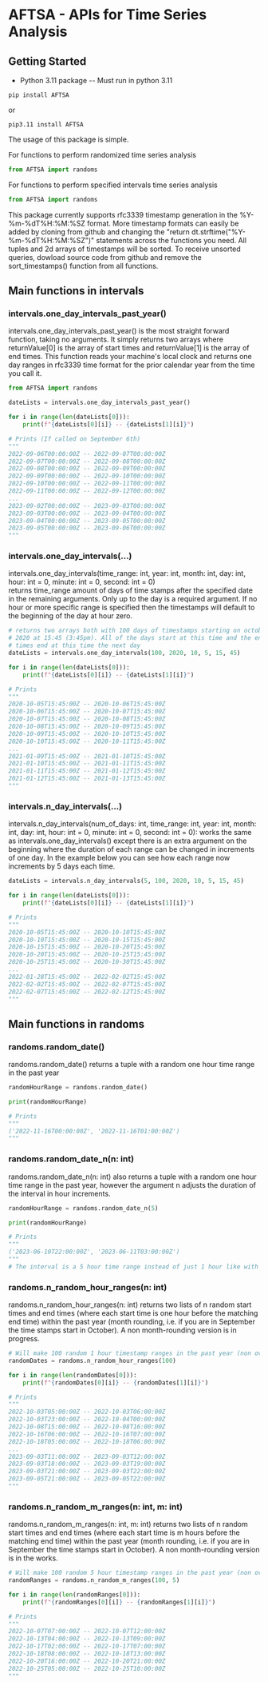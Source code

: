 # AFTSA - APIs for Time Series Analysis

## Getting Started

- Python 3.11 package -- Must run in python 3.11

```
pip install AFTSA  
```
or  
```
pip3.11 install AFTSA
```

The usage of this package is simple.   

For functions to perform randomized time series analysis
```python
from AFTSA import randoms
```
For functions to perform specified intervals time series analysis
```python
from AFTSA import randoms
```

This package currently supports rfc3339 timestamp generation in the %Y-%m-%dT%H:%M:%SZ format. More timestamp formats can easily be added by cloning from github and changing the "return dt.strftime("%Y-%m-%dT%H:%M:%SZ")" statements across the functions you need. 
All tuples and 2d arrays of timestamps will be sorted. To receive unsorted queries, dowload source code from github and remove the sort_timestamps() function from all functions.

## Main functions in intervals  

### intervals.one_day_intervals_past_year()

intervals.one_day_intervals_past_year() is the most straight forward function, taking no arguments. It 
simply returns two arrays where returnValue[0] is the array of start times and returnValue[1] is the array of end times. This function reads your machine's local clock and returns one day ranges in rfc3339 time format for the prior calendar year from the time you call it.
```python
from AFTSA import randoms

dateLists = intervals.one_day_intervals_past_year()

for i in range(len(dateLists[0])):
    print(f"{dateLists[0][i]} -- {dateLists[1][i]}")

# Prints (If called on September 6th)
"""
2022-09-06T00:00:00Z -- 2022-09-07T00:00:00Z
2022-09-07T00:00:00Z -- 2022-09-08T00:00:00Z
2022-09-08T00:00:00Z -- 2022-09-09T00:00:00Z
2022-09-09T00:00:00Z -- 2022-09-10T00:00:00Z
2022-09-10T00:00:00Z -- 2022-09-11T00:00:00Z
2022-09-11T00:00:00Z -- 2022-09-12T00:00:00Z
...
2023-09-02T00:00:00Z -- 2023-09-03T00:00:00Z
2023-09-03T00:00:00Z -- 2023-09-04T00:00:00Z
2023-09-04T00:00:00Z -- 2023-09-05T00:00:00Z
2023-09-05T00:00:00Z -- 2023-09-06T00:00:00Z
"""
```

### intervals.one_day_intervals(...)

intervals.one_day_intervals(time_range: int, year: int, month: int, day: int, hour: int = 0, minute: int = 0, second: int = 0)  
returns time_range amount of days of time stamps after the specified date in the remaining arguments. Only up to the day is a required argument. If no hour or more specific range is specified then the timestamps will default to the beginning of the day at hour zero.  
```python
# returns two arrays both with 100 days of timestamps starting on october 5th 
# 2020 at 15:45 (3:45pm). All of the days start at this time and the end 
# times end at this time the next day
dateLists = intervals.one_day_intervals(100, 2020, 10, 5, 15, 45)

for i in range(len(dateLists[0])):
    print(f"{dateLists[0][i]} -- {dateLists[1][i]}")

# Prints
"""
2020-10-05T15:45:00Z -- 2020-10-06T15:45:00Z
2020-10-06T15:45:00Z -- 2020-10-07T15:45:00Z
2020-10-07T15:45:00Z -- 2020-10-08T15:45:00Z
2020-10-08T15:45:00Z -- 2020-10-09T15:45:00Z
2020-10-09T15:45:00Z -- 2020-10-10T15:45:00Z
2020-10-10T15:45:00Z -- 2020-10-11T15:45:00Z
...
2021-01-09T15:45:00Z -- 2021-01-10T15:45:00Z
2021-01-10T15:45:00Z -- 2021-01-11T15:45:00Z
2021-01-11T15:45:00Z -- 2021-01-12T15:45:00Z
2021-01-12T15:45:00Z -- 2021-01-13T15:45:00Z
"""
```

### intervals.n_day_intervals(...)

intervals.n_day_intervals(num_of_days: int, time_range: int, year: int, month: int, day: int, hour: int = 0, minute: int = 0, second: int = 0): works the same as intervals.one_day_intervals() except there is an extra argument on the beginning where the duration of each range can be changed in increments of one day. In the example below you can see how each range now increments by 5 days each time.

```python
dateLists = intervals.n_day_intervals(5, 100, 2020, 10, 5, 15, 45)

for i in range(len(dateLists[0])):
    print(f"{dateLists[0][i]} -- {dateLists[1][i]}")

# Prints
"""
2020-10-05T15:45:00Z -- 2020-10-10T15:45:00Z
2020-10-10T15:45:00Z -- 2020-10-15T15:45:00Z
2020-10-15T15:45:00Z -- 2020-10-20T15:45:00Z
2020-10-20T15:45:00Z -- 2020-10-25T15:45:00Z
2020-10-25T15:45:00Z -- 2020-10-30T15:45:00Z
...
2022-01-28T15:45:00Z -- 2022-02-02T15:45:00Z
2022-02-02T15:45:00Z -- 2022-02-07T15:45:00Z
2022-02-07T15:45:00Z -- 2022-02-12T15:45:00Z
"""
```

## Main functions in randoms

### randoms.random_date()

randoms.random_date() returns a tuple with a random one hour time range in the past year
```python
randomHourRange = randoms.random_date()

print(randomHourRange)

# Prints
"""
('2022-11-16T00:00:00Z', '2022-11-16T01:00:00Z')
"""
```

### randoms.random_date_n(n: int)

randoms.random_date_n(n: int) also returns a tuple with a random one hour time range in the past year, however the argument n adjusts the duration of the interval in hour increments. 
```python
randomHourRange = randoms.random_date_n(5)

print(randomHourRange)

# Prints
"""
('2023-06-10T22:00:00Z', '2023-06-11T03:00:00Z')
"""
# The interval is a 5 hour time range instead of just 1 hour like with randoms.random_date()
```

### randoms.n_random_hour_ranges(n: int)

randoms.n_random_hour_ranges(n: int) returns two lists of n random start times and end times (where each start time is one hour before the matching end time) within the past year (month rounding, i.e. if you are in September the time stamps start in October). A non month-rounding version is in progress.

```python
# Will make 100 random 1 hour timestamp ranges in the past year (non overlapping)
randomDates = randoms.n_random_hour_ranges(100)

for i in range(len(randomDates[0])):
    print(f"{randomDates[0][i]} -- {randomDates[1][i]}")

# Prints
"""
2022-10-03T05:00:00Z -- 2022-10-03T06:00:00Z
2022-10-03T23:00:00Z -- 2022-10-04T00:00:00Z
2022-10-08T15:00:00Z -- 2022-10-08T16:00:00Z
2022-10-16T06:00:00Z -- 2022-10-16T07:00:00Z
2022-10-18T05:00:00Z -- 2022-10-18T06:00:00Z
...
2023-09-03T11:00:00Z -- 2023-09-03T12:00:00Z
2023-09-03T18:00:00Z -- 2023-09-03T19:00:00Z
2023-09-03T21:00:00Z -- 2023-09-03T22:00:00Z
2023-09-05T21:00:00Z -- 2023-09-05T22:00:00Z
"""
```

### randoms.n_random_m_ranges(n: int, m: int)

randoms.n_random_m_ranges(n: int, m: int) returns two lists of n random start times and end times (where each start time is m hours before the matching end time) within the past year (month rounding, i.e. if you are in September the time stamps start in October). A non month-rounding version is in the works.


```python
# Will make 100 random 5 hour timestamp ranges in the past year (non overlapping)
randomRanges = randoms.n_random_m_ranges(100, 5)

for i in range(len(randomRanges[0])):
    print(f"{randomRanges[0][i]} -- {randomRanges[1][i]}")

# Prints
"""
2022-10-07T07:00:00Z -- 2022-10-07T12:00:00Z
2022-10-13T04:00:00Z -- 2022-10-13T09:00:00Z
2022-10-17T02:00:00Z -- 2022-10-17T07:00:00Z
2022-10-18T08:00:00Z -- 2022-10-18T13:00:00Z
2022-10-20T16:00:00Z -- 2022-10-20T21:00:00Z
2022-10-25T05:00:00Z -- 2022-10-25T10:00:00Z
"""
```